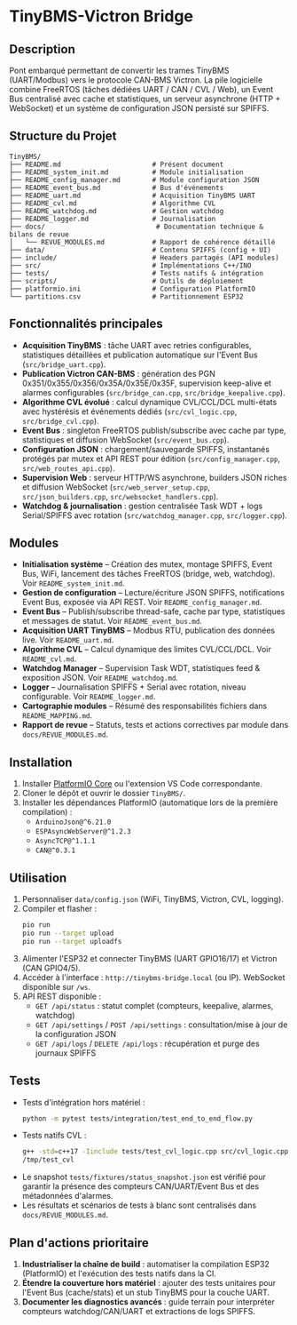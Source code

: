 # TinyBMS-Victron Bridge

## Description
Pont embarqué permettant de convertir les trames TinyBMS (UART/Modbus) vers le protocole CAN-BMS Victron. La pile logicielle combine FreeRTOS (tâches dédiées UART / CAN / CVL / Web), un Event Bus centralisé avec cache et statistiques, un serveur asynchrone (HTTP + WebSocket) et un système de configuration JSON persisté sur SPIFFS.

## Structure du Projet
```
TinyBMS/
├── README.md                       # Présent document
├── README_system_init.md           # Module initialisation
├── README_config_manager.md        # Module configuration JSON
├── README_event_bus.md             # Bus d'événements
├── README_uart.md                  # Acquisition TinyBMS UART
├── README_cvl.md                   # Algorithme CVL
├── README_watchdog.md              # Gestion watchdog
├── README_logger.md                # Journalisation
├── docs/                            # Documentation technique & bilans de revue
│   └── REVUE_MODULES.md            # Rapport de cohérence détaillé
├── data/                           # Contenu SPIFFS (config + UI)
├── include/                        # Headers partagés (API modules)
├── src/                            # Implémentations C++/INO
├── tests/                          # Tests natifs & intégration
├── scripts/                        # Outils de déploiement
├── platformio.ini                  # Configuration PlatformIO
└── partitions.csv                  # Partitionnement ESP32
```

## Fonctionnalités principales
- **Acquisition TinyBMS** : tâche UART avec retries configurables, statistiques détaillées et publication automatique sur l'Event Bus (`src/bridge_uart.cpp`).
- **Publication Victron CAN-BMS** : génération des PGN 0x351/0x355/0x356/0x35A/0x35E/0x35F, supervision keep-alive et alarmes configurables (`src/bridge_can.cpp`, `src/bridge_keepalive.cpp`).
- **Algorithme CVL évolué** : calcul dynamique CVL/CCL/DCL multi-états avec hystérésis et événements dédiés (`src/cvl_logic.cpp`, `src/bridge_cvl.cpp`).
- **Event Bus** : singleton FreeRTOS publish/subscribe avec cache par type, statistiques et diffusion WebSocket (`src/event_bus.cpp`).
- **Configuration JSON** : chargement/sauvegarde SPIFFS, instantanés protégés par mutex et API REST pour édition (`src/config_manager.cpp`, `src/web_routes_api.cpp`).
- **Supervision Web** : serveur HTTP/WS asynchrone, builders JSON riches et diffusion WebSocket (`src/web_server_setup.cpp`, `src/json_builders.cpp`, `src/websocket_handlers.cpp`).
- **Watchdog & journalisation** : gestion centralisée Task WDT + logs Serial/SPIFFS avec rotation (`src/watchdog_manager.cpp`, `src/logger.cpp`).

## Modules
- **Initialisation système** – Création des mutex, montage SPIFFS, Event Bus, WiFi, lancement des tâches FreeRTOS (bridge, web, watchdog). Voir `README_system_init.md`.
- **Gestion de configuration** – Lecture/écriture JSON SPIFFS, notifications Event Bus, exposée via API REST. Voir `README_config_manager.md`.
- **Event Bus** – Publish/subscribe thread-safe, cache par type, statistiques et messages de statut. Voir `README_event_bus.md`.
- **Acquisition UART TinyBMS** – Modbus RTU, publication des données live. Voir `README_uart.md`.
- **Algorithme CVL** – Calcul dynamique des limites CVL/CCL/DCL. Voir `README_cvl.md`.
- **Watchdog Manager** – Supervision Task WDT, statistiques feed & exposition JSON. Voir `README_watchdog.md`.
- **Logger** – Journalisation SPIFFS + Serial avec rotation, niveau configurable. Voir `README_logger.md`.
- **Cartographie modules** – Résumé des responsabilités fichiers dans `README_MAPPING.md`.
- **Rapport de revue** – Statuts, tests et actions correctives par module dans `docs/REVUE_MODULES.md`.

## Installation
1. Installer [PlatformIO Core](https://platformio.org/) ou l'extension VS Code correspondante.
2. Cloner le dépôt et ouvrir le dossier `TinyBMS/`.
3. Installer les dépendances PlatformIO (automatique lors de la première compilation) :
   - `ArduinoJson@^6.21.0`
   - `ESPAsyncWebServer@^1.2.3`
   - `AsyncTCP@^1.1.1`
   - `CAN@^0.3.1`

## Utilisation
1. Personnaliser `data/config.json` (WiFi, TinyBMS, Victron, CVL, logging).
2. Compiler et flasher :
   ```bash
   pio run
   pio run --target upload
   pio run --target uploadfs
   ```
3. Alimenter l'ESP32 et connecter TinyBMS (UART GPIO16/17) et Victron (CAN GPIO4/5).
4. Accéder à l'interface : `http://tinybms-bridge.local` (ou IP). WebSocket disponible sur `/ws`.
5. API REST disponible :
   - `GET /api/status` : statut complet (compteurs, keepalive, alarmes, watchdog)
   - `GET /api/settings` / `POST /api/settings` : consultation/mise à jour de la configuration JSON
   - `GET /api/logs` / `DELETE /api/logs` : récupération et purge des journaux SPIFFS

## Tests
- Tests d'intégration hors matériel :
  ```bash
  python -m pytest tests/integration/test_end_to_end_flow.py
  ```
- Tests natifs CVL :
  ```bash
  g++ -std=c++17 -Iinclude tests/test_cvl_logic.cpp src/cvl_logic.cpp -o /tmp/test_cvl
  /tmp/test_cvl
  ```
- Le snapshot `tests/fixtures/status_snapshot.json` est vérifié pour garantir la présence des compteurs CAN/UART/Event Bus et des métadonnées d'alarmes.
- Les résultats et scénarios de tests à blanc sont centralisés dans `docs/REVUE_MODULES.md`.

## Plan d'actions prioritaire
1. **Industrialiser la chaîne de build** : automatiser la compilation ESP32 (PlatformIO) et l'exécution des tests natifs dans la CI.
2. **Étendre la couverture hors matériel** : ajouter des tests unitaires pour l'Event Bus (cache/stats) et un stub TinyBMS pour la couche UART.
3. **Documenter les diagnostics avancés** : guide terrain pour interpréter compteurs watchdog/CAN/UART et extractions de logs SPIFFS.
